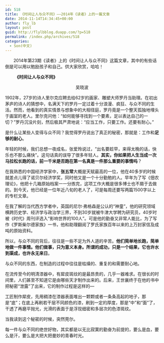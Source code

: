 ```yaml
---
id: 518
title: 《时间让人与众不同》——2014年《读者》上的一篇文章
date: 2014-11-14T14:34:45+00:00
author: fly_lb
layout: post
guid: http://flylbblog.duapp.com/?p=518
permalink: /index.php/archives/518
categories:
  - Son(中文)
---
```

<div>
         2014年第23期《读者》上的《时间让人与众不同》这篇文章，其中的有些话倒是可以用以勉励孩子和自己。供大家欣赏，哈哈！</p> 
  
  <div>
            <b>《时间让人与众不同》</b>
  </div>
</div>

<p align="center">
  吴晓波
</p>

<p align="left">
  1902年，27岁的诗人里尔克应聘去给62岁的画家、雕塑大师罗丹当助理。在初出茅庐的诗人的猜想中，名满天下的罗丹一定过着十分浪漫、疯狂、与众不同的生活。然而，他看到的真实情景与想象中的大相径庭，罗丹竟是一个整天孤独地埋头于画室的老人。里尔克问他：“如何能够寻找到一个要素，足以表达自己的一切？”罗丹沉没片刻，然后极其严肃地说：“应当工作，只要工作。还要有耐心。”
</p>

<p align="left">
  是什么让某些人变得与众不同？我觉得罗丹说出了真正的秘密，那就是：工作和<b>足够的耐心</b>。
</p>

<p align="left">
  年轻的时候，我们总想一夜成名，张爱玲说过，“出名要趁早，来得太晚的话，快乐也不那么痛快”。这句话真的误导了很多年轻人。<b>其实，你如果把人生当成一次马拉松长跑的话，前一千米是否跑在第一名真是一件那么重要的事情吗</b>？
</p>

<p align="left">
  在我熟悉的中国经济学家中，<b>张五常</b>大概是天赋最高的一位，他在40多岁的时候就差点儿得了诺贝尔经济学奖，同时他又是一个十分勤勉的人。早年为了写《佃农理论》，他把十几箱原始档案一一分拣完，这项工作大概是很多博士也不屑于去做的。到今天，他已经是一位年近八旬的老人了，可是每周还要写两篇1500字以上的专栏文章。
</p>

<p align="left">
  在我了解的当代西方学者中，英国的尼尔·弗格森是公认的“神童”，他的研究领域横跨历史学、经济学与政治学三界，不到30岁就被牛津大学聘为研究员，40岁时被《时代》周刊评选入“影响世界的100人”。可是他的勤奋又非常人能比，为了写作《罗斯柴尔德家族》一书，他和助理翻阅了罗氏家族百年以来的上万封家信及成吨的原始资料。
</p>

<p align="left">
  所以，与众不同的背后，往往是一些不足为外人道的辛苦。<b>他们简单地长跑，简单地做一件事情。他们做事，只为意义本身。所谓的成功，只是一个结果，它也许水到渠成，也许永无来日</b>。
</p>

<p align="left">
  与众不同的东西，在制造的过程中往往是枯燥的、重复的和需要耐心地。
</p>

<p align="left">
  在流传至今的明清漆器中，有犀皮斑纹的是最昂贵的，几乎一器难求。在很长的时间里，人们甚至不知道它是由哪些天才制作出来的。后来，王世襄终于在他的书中把秘密“泄露”了出来，它的制作过程是这样的—
</p>

<p align="left">
  工匠制作犀皮，先用稠漆在漆器表面堆出一颗颗或者一条条高起的地子，那是“底”；在底上再刷若干层不同颜色的漆，刷到一定的厚度，那是“中”和“面”了，干透了再磨平抛光，光滑的表面于是浮现细密和多层次的色漆斑纹。
</p>

<p align="left">
  当我读到这个秘密的时候，突然莞尔。
</p>

每一件与众不同的绝世好物，其实都是以无比寂寞的勤奋为前提的，要么是血，要么是汗，要么是大把大把曼妙的青春时光。